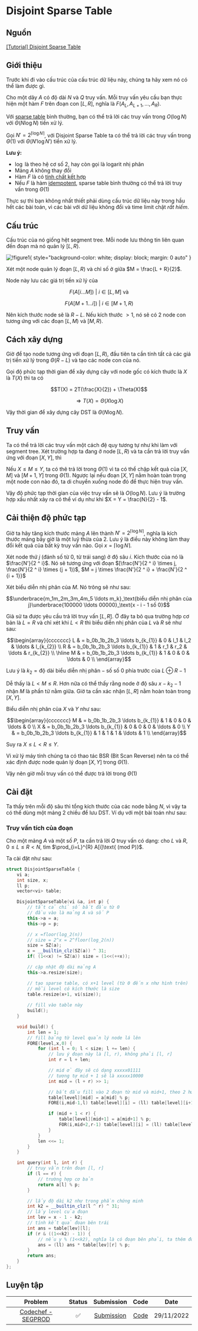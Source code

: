 # Disjoint Sparse Table

## Nguồn

[[Tutorial] Disjoint Sparse Table](https://discuss.codechef.com/t/tutorial-disjoint-sparse-table/17404)

## Giới thiệu

Trước khi đi vào cấu trúc của cấu trúc dữ liệu này, chúng ta hãy xem nó có thể làm được gì.

Cho một dãy $A$ có độ dài $N$ và $Q$ truy vấn. Mỗi truy vấn yêu cầu bạn thực hiện một hàm $F$ trên đoạn con $[L, R]$, nghĩa là $F(A_L, A_{L+1}, \ldots, A_R)$.

Với [sparse table](/src/cp-algorithms/data_structures/fundamentals/sparse_table/sparse_table.md) bình thường, bạn có thể trả lời các truy vấn trong $O(\log  N)$ với $\Theta(N \log N)$ tiền xử lý.

Gọi $N' = 2 ^ {\lceil\log N\rceil}$, với Disjoint Sparse Table ta có thể trả lời các truy vấn trong $\Theta(1)$ với $\Theta(N' \log N')$ tiền xử lý.

**Lưu ý:**

- $\log$ là theo hệ cơ số 2, hay còn gọi là logarit nhị phân
- Mảng $A$ không thay đổi
- Hàm $F$ là có [tính chất kết hợp](https://vi.wikipedia.org/wiki/T%C3%ADnh_k%E1%BA%BFt_h%E1%BB%A3p)
- Nếu $F$ là hàm [idempotent](https://en.wikipedia.org/wiki/Idempotence), sparse table bình thường có thể trả lời truy vấn trong $\Theta(1)$

Thực sự thì bạn không nhất thiết phải dùng cấu trúc dữ liệu này trong hầu hết các bài toán, vì các bài với dữ liệu không đổi và time limit chật *rất hiếm*.

## Cấu trúc

Cấu trúc của nó giống hệt segment tree. Mỗi node lưu thông tin liên quan đến đoạn mà nó quản lý $[L, R)$.

![!figure1](figure1.png){ style="background-color: white; display: block; margin: 0 auto" }

Xét một node quản lý đoạn $[L, R)$ và chỉ số ở giữa $M = \frac{L + R}{2}$.

Node này lưu các giá trị tiền xử lý của

$$F(A[i \ldots M]) \text{ | } i \in [L, M] \text{ và} $$

$$F(A[M + 1 \ldots i]) \text{ | } i \in [M + 1, R)$$

Nên kích thước node sẽ là $R - L$. Nếu kích thước $> 1$, nó sẽ có 2 node con tương ứng với các đoạn $[L, M)$ và $[M, R)$.

## Cách xây dựng

Giờ để tạo node tương ứng với đoạn $[L, R)$, đầu tiên ta cần tính tất cả các giá trị tiền xử lý trong $\Theta(R-L)$ và tạo các node con của nó.

Gọi độ phức tạp thời gian để xây dựng cây với node gốc có kích thước là $X$ là $T(X)$ thì ta có

$$T(X) = 2T(\frac{X}{2}) + \Theta(X)$$

$$\Rightarrow T(X) = \Theta(X \log X)$$

Vậy thời gian để xây dựng cây DST là $\Theta(N \log N)$.

## Truy vấn

Ta có thể trả lời các truy vấn một cách đệ quy tương tự như khi làm với segment tree. Xét trường hợp ta đang ở node $[L, R)$ và ta cần trả lời truy vấn ứng với đoạn $[X, Y]$, thì

Nếu $X \leq M \leq Y$, ta có thê trả lời trong $\Theta(1)$ vì ta có thể chập kết quả của $[X, M]$ và $[M+1, Y]$ trong $\Theta(1)$. Ngược lại nếu đoạn $[X, Y]$ nằm hoàn toàn trong một node con nào đó, ta di chuyển xuống node đó để thực hiện truy vấn.

Vậy độ phức tạp thời gian của việc truy vấn sẽ là $O(\log N)$. Lưu ý là trường hợp xấu nhất xảy ra có thể ví dụ như khi $X = Y = \frac{N}{2} - 1$.

## Cải thiện độ phức tạp

Giờ ta hãy tăng kích thước mảng $A$ lên thành $N' = 2 ^ {\lceil\log N\rceil}$, nghĩa là kích thước mảng bây giờ là một luỹ thừa của $2$. Lưu ý là điều này không làm thay đổi kết quả của bất kỳ truy vấn nào. Gọi $x = \lceil\log N\rceil$.

Xét node thứ $j$ (đánh số từ 0, từ trái sang) ở độ sâu $i$. Kích thước của nó là $\frac{N'}{2 ^ i}$. Nó sẽ tương ứng với đoạn $[\frac{N'}{2 ^ i} \times j, \frac{N'}{2 ^ i} \times (j + 1))$, $M = j \times \frac{N'}{2 ^ i} + \frac{N'}{2 ^ {i + 1}}$

Xét biểu diễn nhị phân của $M$. Nó trông sẽ như sau:

$$\underbrace{m_1m_2m_3m_4m_5 \ldots m_k}_\text{biểu diễn nhị phân của j}\underbrace{100000 \ldots 00000}_\text{x - i - 1 số 0}$$

Giả sử ta được yêu cầu trả lời truy vấn $[L, R]$. Ở đây ta bỏ qua trường hợp cơ bản là $L = R$ và chỉ xét khi $L < R$ thì biểu diễn nhị phân của $L$ và $R$ sẽ như sau:

$$\begin{array}{ccccccc}
L & = b_0b_1b_2b_3 \ldots b_{k_{1}} & 0 & l_1 & l_2 & \ldots & l_{k_{2}} \\
R & = b_0b_1b_2b_3 \ldots b_{k_{1}} & 1 & r_1 & r_2 & \ldots & r_{k_{2}} \\
\hline
M & = b_0b_1b_2b_3 \ldots b_{k_{1}} & 1 &   0 &   0 & \ldots & 0         \\
\end{array}$$

Lưu ý là $k_2 = \text{độ dài biểu diễn nhị phân} - \text{số số 0 phía trước của } L \oplus R - 1$

Dễ thấy là $L < M \leq R$. Hơn nữa có thể thấy rằng node ở độ sâu $x - k_2 - 1$ nhận $M$ là phần tử nằm giữa. Giờ ta cần xác nhận $[L, R]$ nằm hoàn toàn trong $[X, Y]$.

Biểu diễn nhị phân của $X$ và $Y$ như sau:

$$\begin{array}{ccccccc}
M & = b_0b_1b_2b_3 \ldots b_{k_{1}} & 1 & 0 & 0 & \ldots & 0 \\
X & = b_0b_1b_2b_3 \ldots b_{k_{1}} & 0 & 0 & 0 & \ldots & 0 \\
Y & = b_0b_1b_2b_3 \ldots b_{k_{1}} & 1 & 1 & 1 & \ldots & 1 \\
\end{array}$$

Suy ra $X \leq L < R \leq Y$.

Vi xử lý máy tính chúng ta có thao tác BSR (Bit Scan Reverse) nên ta có thể xác định được node quản lý đoạn $[X, Y]$ trong $\Theta(1)$.

Vậy nên giờ mỗi truy vấn có thể được trả lời trong $\Theta(1)$

## Cài đặt

Ta thấy trên mỗi độ sâu thì tổng kích thước của các node bằng $N$, vì vậy ta có thể dùng một mảng 2 chiều để lưu DST. Ví dụ với một bài toán như sau:

### Truy vấn tích của đoạn

Cho một mảng $A$ và một số $P$, ta cần trả lời $Q$ truy vấn có dạng: cho $L$ và $R$, $0 \leq L \leq R < N$, tìm $\prod_{i=L}^{R} A[i]\text{ (mod P)}$.

Ta cài đặt như sau:

```cpp
struct DisjointSparseTable {
    vi a;
    int size, x;
    ll p;
    vector<vi> table;

    DisjointSparseTable(vi &a, int p) {
        // tất cả chỉ số bắt đầu từ 0
        // đầu vào là mảng A và số P
        this->a = a;
        this->p = p;

        // x =floor(log_2(n))
        // size = 2^x = 2^floor(log_2(n))
        size = SZ(a);
        x = __builtin_clz(SZ(a)) ^ 31;
        if( (1<<x) != SZ(a)) size = (1<<(++x));

        // cập nhật độ dài mảng A
        this->a.resize(size);

        // tạo sparse table, có x+1 level (từ 0 đến x như hình trên)
        // mỗi level có kích thước là size
        table.resize(x+1, vi(size));
        
        // fill vào table này
        build();
    }

    void build() {
        int len = 1;
        // fill bảng từ level quản lý node lá lên
        FORE(level,x,0) {
            for (int l = 0; l < size; l += len) {
                // lưu ý đoạn này là [l, r), không phải [l, r]
                int r = l + len;

                // mid ở đây sẽ có dạng xxxxx01111
                // tương tự mid + 1 sẽ là xxxxx10000
                int mid = (l + r) >> 1;

                // bắt đầu fill vào 2 đoạn từ mid và mid+1, theo 2 hướng khác nhau
                table[level][mid] = a[mid] % p;
                FORE(i,mid-1,l) table[level][i] = (ll) table[level][i+1] * a[i] % p;

                if (mid + 1 < r) {
                    table[level][mid+1] = a[mid+1] % p;
                    FOR(i,mid+2,r-1) table[level][i] = (ll) table[level][i-1] * a[i] % p;
                }
            }
            len <<= 1;
        }
    }

    int query(int l, int r) {
        // truy vấn trên đoạn [l, r]
        if (l == r) {
            // trường hợp cơ bản
            return a[l] % p;
        }

        // lấy độ dài k2 như trong phần chứng minh
        int k2 = __builtin_clz(l ^ r) ^ 31;
        // lấy level của đoạn
        int lev = x - 1 - k2;
        // tính kết quả đoạn bên trái
        int ans = table[lev][l];
        if (r & ((1<<k2) - 1)) {
            // nếu y % (1<<k2), nghĩa là có đoạn bên phải, ta thêm đoạn bên phải vào
            ans = (ll) ans * table[lev][r] % p;
        }
        return ans;
    }
};
```

## Luyện tập

| Problem | Status | Submission | Code | Date |
| :---: | :-----------: | :---: | :---: | :---: |
| [Codechef - SEGPROD](https://www.codechef.com/problems/SEGPROD) | :white_check_mark: | [Submission](https://www.codechef.com/viewsolution/81305744) | [Code](https://github.com/farmerboy95/CompetitiveProgramming/blob/master/Codechef/CODECHEF%20SEGPROD.cpp) | 29/11/2022 |
